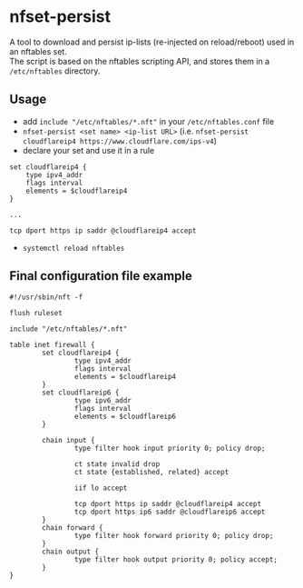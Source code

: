 # nfset-persist

A tool to download and persist ip-lists (re-injected on reload/reboot) used in an nftables set.  
The script is based on the nftables scripting API, and stores them in a `/etc/nftables` directory.

## Usage

- add `include "/etc/nftables/*.nft"` in your `/etc/nftables.conf` file
- `nfset-persist <set name> <ip-list URL>` (i.e. `nfset-persist cloudflareip4 https://www.cloudflare.com/ips-v4`)
- declare your set and use it in a rule
```
set cloudflareip4 {
    type ipv4_addr
    flags interval
    elements = $cloudflareip4
}

...

tcp dport https ip saddr @cloudflareip4 accept
```
- `systemctl reload nftables` 

## Final configuration file example

```
#!/usr/sbin/nft -f

flush ruleset

include "/etc/nftables/*.nft"

table inet firewall {
        set cloudflareip4 {
                type ipv4_addr
                flags interval
                elements = $cloudflareip4
        }
        set cloudflareip6 {
                type ipv6_addr
                flags interval
                elements = $cloudflareip6
        }

        chain input {
                type filter hook input priority 0; policy drop;

                ct state invalid drop
                ct state {established, related} accept

                iif lo accept

                tcp dport https ip saddr @cloudflareip4 accept
                tcp dport https ip6 saddr @cloudflareip6 accept
        }
        chain forward {
                type filter hook forward priority 0; policy drop;
        }
        chain output {
                type filter hook output priority 0; policy accept;
        }
}
```
